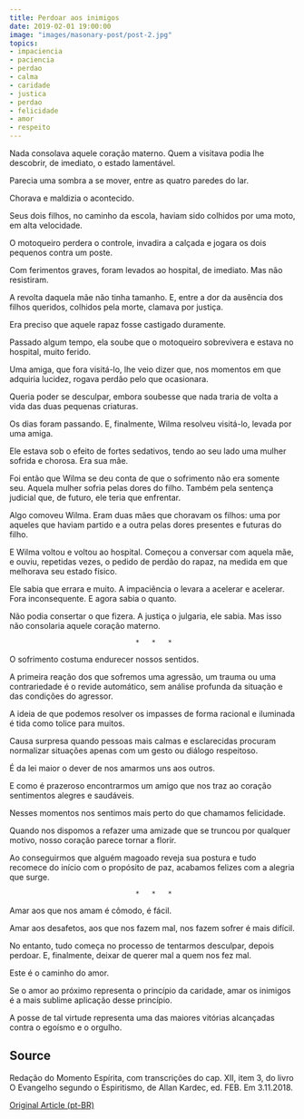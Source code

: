 ```yaml
---
title: Perdoar aos inimigos
date: 2019-02-01 19:00:00
image: "images/masonary-post/post-2.jpg"
topics: 
- impaciencia
- paciencia
- perdao
- calma
- caridade
- justica
- perdao
- felicidade
- amor
- respeito
---
```


Nada consolava aquele coração materno. Quem a visitava podia lhe descobrir, de
imediato, o estado lamentável.

Parecia uma sombra a se mover, entre as quatro paredes do lar.

Chorava e maldizia o acontecido.

Seus dois filhos, no caminho da escola, haviam sido colhidos por uma moto, em
alta velocidade.

O motoqueiro perdera o controle, invadira a calçada e jogara os dois pequenos
contra um poste.

Com ferimentos graves, foram levados ao hospital, de imediato. Mas não
resistiram.

A revolta daquela mãe não tinha tamanho. E, entre a dor da ausência dos filhos
queridos, colhidos pela morte, clamava por justiça.

Era preciso que aquele rapaz fosse castigado duramente.

Passado algum tempo, ela soube que o motoqueiro sobrevivera e estava no
hospital, muito ferido.

Uma amiga, que fora visitá-lo, lhe veio dizer que, nos momentos em que adquiria
lucidez, rogava perdão pelo que ocasionara.

Queria poder se desculpar, embora soubesse que nada traria de volta a vida das
duas pequenas criaturas.

Os dias foram passando. E, finalmente, Wilma resolveu visitá-lo, levada por uma
amiga.

Ele estava sob o efeito de fortes sedativos, tendo ao seu lado uma mulher
sofrida e chorosa. Era sua mãe.

Foi então que Wilma se deu conta de que o sofrimento não era somente seu.
Aquela mulher sofria pelas dores do filho. Também pela sentença judicial que,
de futuro, ele teria que enfrentar.

Algo comoveu Wilma. Eram duas mães que choravam os filhos: uma por aqueles que
haviam partido e a outra pelas dores presentes e futuras do filho.

E Wilma voltou e voltou ao hospital. Começou a conversar com aquela mãe, e
ouviu, repetidas vezes, o pedido de perdão do rapaz, na medida em que melhorava
seu estado físico.

Ele sabia que errara e muito. A impaciência o levara a acelerar e acelerar.
Fora inconsequente. E agora sabia o quanto.

Não podia consertar o que fizera. A justiça o julgaria, ele sabia. Mas isso não
consolaria aquele coração materno.

                                   *   *   *

O sofrimento costuma endurecer nossos sentidos.

A primeira reação dos que sofremos uma agressão, um trauma ou uma contrariedade
é o revide automático, sem análise profunda da situação e das condições do
agressor.

A ideia de que podemos resolver os impasses de forma racional e iluminada é
tida como tolice para muitos.

Causa surpresa quando pessoas mais calmas e esclarecidas procuram normalizar
situações apenas com um gesto ou diálogo respeitoso.

É da lei maior o dever de nos amarmos uns aos outros.

E como é prazeroso encontrarmos um amigo que nos traz ao coração sentimentos
alegres e saudáveis.

Nesses momentos nos sentimos mais perto do que chamamos felicidade.

Quando nos dispomos a refazer uma amizade que se truncou por qualquer motivo,
nosso coração parece tornar a florir.

Ao conseguirmos que alguém magoado reveja sua postura e tudo recomece do início
com o propósito de paz, acabamos felizes com a alegria que surge.

                                   *   *   *

Amar aos que nos amam é cômodo, é fácil.

Amar aos desafetos, aos que nos fazem mal, nos fazem sofrer é mais difícil.

No entanto, tudo começa no processo de tentarmos desculpar, depois perdoar. E,
finalmente, deixar de querer mal a quem nos fez mal.

Este é o caminho do amor.

Se o amor ao próximo representa o princípio da caridade, amar os inimigos é a
mais sublime aplicação desse princípio.

A posse de tal virtude representa uma das maiores vitórias alcançadas contra o
egoísmo e o orgulho.

## Source
Redação do Momento Espírita, com transcrições do cap. XII,
item 3, do livro O Evangelho segundo o Espiritismo,
de Allan Kardec, ed. FEB.
Em 3.11.2018. 


[Original Article (pt-BR)](http://www.momento.com.br/pt/ler_texto.php?id=5573)
